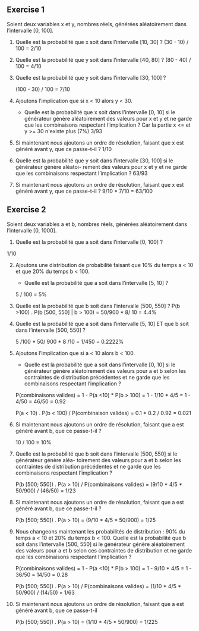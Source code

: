 ## Exercise 1

Soient deux variables x et y, nombres réels, générées aléatoirement dans l’intervalle [0, 100].
1. Quelle est la probabilité que x soit dans l’intervalle [10, 30] ?
   (30 - 10) / 100 = 2/10

2. Quelle est la probabilité que y soit dans l’intervalle [40, 80] ?
   (80 - 40) / 100 = 4/10


3. Quelle est la probabilité que y soit dans l’intervalle [30, 100] ?
    
   (100 - 30) / 100 = 7/10

4. Ajoutons l’implication que si x < 10 alors y < 30.
    - Quelle est la probabilité que x soit dans l’intervalle [0, 10] si le générateur génère aléatoirement des valeurs pour x et y et ne garde que les combinaisons respectant l’implication ?
    Car la partie x <= et y >= 30 n'existe plus (7%)
        3/93


5. Si maintenant nous ajoutons un ordre de résolution, faisant que x est généré avant y, que
ce passe-t-il ?
    1/10

6. Quelle est la probabilité que y soit dans l’intervalle [30, 100] si le générateur génère aléatoi-
rement des valeurs pour x et y et ne garde que les combinaisons respectant l’implication ?
    63/93

7. Si maintenant nous ajoutons un ordre de résolution, faisant que x est généré avant y, que
ce passe-t-il ?
    9/10 * 7/10 = 63/100 

## Exercise 2

Soient deux variables a et b, nombres réels, générées aléatoirement dans l’intervalle [0, 1000].
1. Quelle est la probabilité que a soit dans l’intervalle [0, 100] ?

1/10

2. Ajoutons une distribution de probabilité faisant que 10% du temps a < 10 et que 20% du temps b < 100.
    - Quelle est la probabilité que a soit dans l’intervalle [5, 10] ?

    5 / 100 = 5%

3. Quelle est la probabilité que b soit dans l’intervalle [500, 550] ?
    P(b >100) . P(b [500, 550] | b > 100) = 50/900 * 8/ 10 = 4.4%

4. Quelle est la probabilité que a soit dans l’intervalle [5, 10] ET que b soit dans l’intervalle [500, 550] ?

    5 /100 * 50/ 900 * 8 /10 = 1/450 = 0.2222%
    

5. Ajoutons l’implication que si a < 10 alors b < 100.
    - Quelle est la probabilité que a soit dans l’intervalle [0, 10] si le générateur génère aléatoirement des valeurs pour a et b selon les contraintes de distribution précédentes 
    et ne garde que les combinaisons respectant l’implication ?


    P(combinaisons valides) = 1 - P(a <10) * P(b > 100) = 1 - 1/10 * 4/5 = 1 - 4/50 = 46/50 = 0.92

    P(a < 10) . P(b < 100) / P(combinaison valides) =  0.1 * 0.2 / 0.92 = 0.021

6. Si maintenant nous ajoutons un ordre de résolution, faisant que a est généré avant b, que
ce passe-t-il ?
    
    10 / 100  = 10%

7. Quelle est la probabilité que b soit dans l’intervalle [500, 550] si le générateur génère aléa-
toirement des valeurs pour a et b selon les contraintes de distribution précédentes et ne
garde que les combinaisons respectant l’implication ?
    
    P(b [500; 550]) . P(a > 10) / P(combinaisons valides) = (9/10 * 4/5 * 50/900) / (46/50) = 1/23
    
    


8. Si maintenant nous ajoutons un ordre de résolution, faisant que a est généré avant b, que
ce passe-t-il ?
    
    P(b [500; 550]) . P(a > 10) = (9/10 * 4/5 * 50/900) = 1/25

9. Nous changeons maintenant les probabilités de distribution : 90% du temps a < 10 et
20% du temps b < 100. Quelle est la probabilité que b soit dans l’intervalle [500, 550]
si le générateur génère aléatoirement des valeurs pour a et b selon ces contraintes de
distribution et ne garde que les combinaisons respectant l’implication ?

    P(combinaisons valides) = 1 - P(a <10) * P(b > 100) = 1 - 9/10 * 4/5 = 1 - 36/50 = 14/50 = 0.28

    P(b [500; 550]) . P(a > 10) / P(combinaisons valides) = (1/10 * 4/5 * 50/900) / (14/50) = 1/63

10. Si maintenant nous ajoutons un ordre de résolution, faisant que a est généré avant b, que
ce passe-t-il  

    P(b [500; 550]) . P(a > 10) = (1/10 * 4/5 * 50/900) = 1/225
